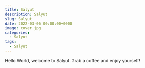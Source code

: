 ```yaml
---
title: Salyut
description: Salyut
slug: Salyut
date: 2022-03-06 00:00:00+0000
image: cover.jpg
categories:
  - Salyut
tags:
  - Salyut
---
```


Hello World, welcome to Salyut. Grab a coffee and enjoy yourself!